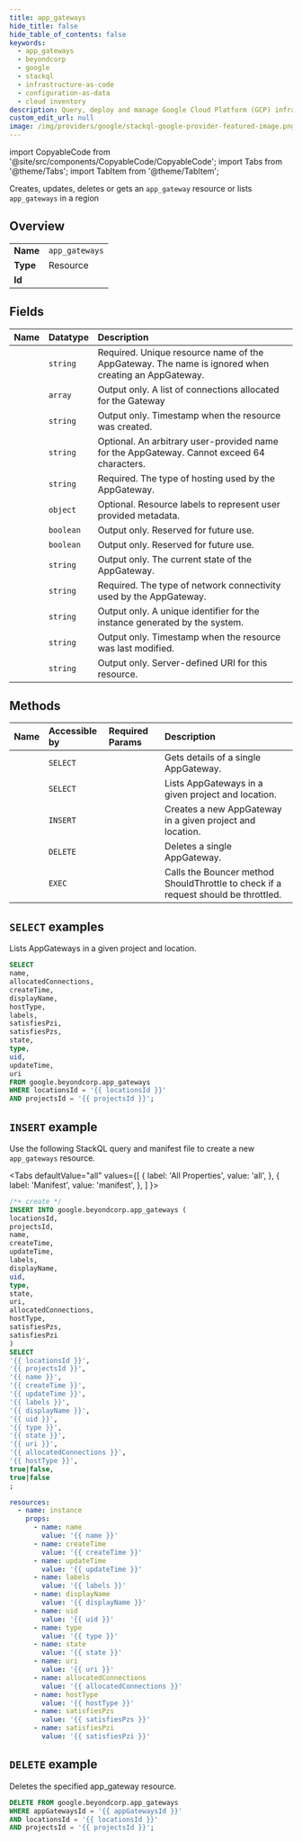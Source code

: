 ```yaml
---
title: app_gateways
hide_title: false
hide_table_of_contents: false
keywords:
  - app_gateways
  - beyondcorp
  - google
  - stackql
  - infrastructure-as-code
  - configuration-as-data
  - cloud inventory
description: Query, deploy and manage Google Cloud Platform (GCP) infrastructure and resources using SQL
custom_edit_url: null
image: /img/providers/google/stackql-google-provider-featured-image.png
---
```


import CopyableCode from '@site/src/components/CopyableCode/CopyableCode';
import Tabs from '@theme/Tabs';
import TabItem from '@theme/TabItem';

Creates, updates, deletes or gets an <code>app_gateway</code> resource or lists <code>app_gateways</code> in a region

## Overview
<table><tbody>
<tr><td><b>Name</b></td><td><code>app_gateways</code></td></tr>
<tr><td><b>Type</b></td><td>Resource</td></tr>
<tr><td><b>Id</b></td><td><CopyableCode code="google.beyondcorp.app_gateways" /></td></tr>
</tbody></table>

## Fields
| Name | Datatype | Description |
|:-----|:---------|:------------|
| <CopyableCode code="name" /> | `string` | Required. Unique resource name of the AppGateway. The name is ignored when creating an AppGateway. |
| <CopyableCode code="allocatedConnections" /> | `array` | Output only. A list of connections allocated for the Gateway |
| <CopyableCode code="createTime" /> | `string` | Output only. Timestamp when the resource was created. |
| <CopyableCode code="displayName" /> | `string` | Optional. An arbitrary user-provided name for the AppGateway. Cannot exceed 64 characters. |
| <CopyableCode code="hostType" /> | `string` | Required. The type of hosting used by the AppGateway. |
| <CopyableCode code="labels" /> | `object` | Optional. Resource labels to represent user provided metadata. |
| <CopyableCode code="satisfiesPzi" /> | `boolean` | Output only. Reserved for future use. |
| <CopyableCode code="satisfiesPzs" /> | `boolean` | Output only. Reserved for future use. |
| <CopyableCode code="state" /> | `string` | Output only. The current state of the AppGateway. |
| <CopyableCode code="type" /> | `string` | Required. The type of network connectivity used by the AppGateway. |
| <CopyableCode code="uid" /> | `string` | Output only. A unique identifier for the instance generated by the system. |
| <CopyableCode code="updateTime" /> | `string` | Output only. Timestamp when the resource was last modified. |
| <CopyableCode code="uri" /> | `string` | Output only. Server-defined URI for this resource. |

## Methods
| Name | Accessible by | Required Params | Description |
|:-----|:--------------|:----------------|:------------|
| <CopyableCode code="projects_locations_app_gateways_get" /> | `SELECT` | <CopyableCode code="appGatewaysId, locationsId, projectsId" /> | Gets details of a single AppGateway. |
| <CopyableCode code="projects_locations_app_gateways_list" /> | `SELECT` | <CopyableCode code="locationsId, projectsId" /> | Lists AppGateways in a given project and location. |
| <CopyableCode code="projects_locations_app_gateways_create" /> | `INSERT` | <CopyableCode code="locationsId, projectsId" /> | Creates a new AppGateway in a given project and location. |
| <CopyableCode code="projects_locations_app_gateways_delete" /> | `DELETE` | <CopyableCode code="appGatewaysId, locationsId, projectsId" /> | Deletes a single AppGateway. |
| <CopyableCode code="projects_locations_app_gateways_should_throttle" /> | `EXEC` | <CopyableCode code="appGatewaysId, locationsId, projectsId" /> | Calls the Bouncer method ShouldThrottle to check if a request should be throttled. |

## `SELECT` examples

Lists AppGateways in a given project and location.

```sql
SELECT
name,
allocatedConnections,
createTime,
displayName,
hostType,
labels,
satisfiesPzi,
satisfiesPzs,
state,
type,
uid,
updateTime,
uri
FROM google.beyondcorp.app_gateways
WHERE locationsId = '{{ locationsId }}'
AND projectsId = '{{ projectsId }}'; 
```

## `INSERT` example

Use the following StackQL query and manifest file to create a new <code>app_gateways</code> resource.

<Tabs
    defaultValue="all"
    values={[
        { label: 'All Properties', value: 'all', },
        { label: 'Manifest', value: 'manifest', },
    ]
}>
<TabItem value="all">

```sql
/*+ create */
INSERT INTO google.beyondcorp.app_gateways (
locationsId,
projectsId,
name,
createTime,
updateTime,
labels,
displayName,
uid,
type,
state,
uri,
allocatedConnections,
hostType,
satisfiesPzs,
satisfiesPzi
)
SELECT 
'{{ locationsId }}',
'{{ projectsId }}',
'{{ name }}',
'{{ createTime }}',
'{{ updateTime }}',
'{{ labels }}',
'{{ displayName }}',
'{{ uid }}',
'{{ type }}',
'{{ state }}',
'{{ uri }}',
'{{ allocatedConnections }}',
'{{ hostType }}',
true|false,
true|false
;
```
</TabItem>
<TabItem value="manifest">

```yaml
resources:
  - name: instance
    props:
      - name: name
        value: '{{ name }}'
      - name: createTime
        value: '{{ createTime }}'
      - name: updateTime
        value: '{{ updateTime }}'
      - name: labels
        value: '{{ labels }}'
      - name: displayName
        value: '{{ displayName }}'
      - name: uid
        value: '{{ uid }}'
      - name: type
        value: '{{ type }}'
      - name: state
        value: '{{ state }}'
      - name: uri
        value: '{{ uri }}'
      - name: allocatedConnections
        value: '{{ allocatedConnections }}'
      - name: hostType
        value: '{{ hostType }}'
      - name: satisfiesPzs
        value: '{{ satisfiesPzs }}'
      - name: satisfiesPzi
        value: '{{ satisfiesPzi }}'

```
</TabItem>
</Tabs>

## `DELETE` example

Deletes the specified app_gateway resource.

```sql
DELETE FROM google.beyondcorp.app_gateways
WHERE appGatewaysId = '{{ appGatewaysId }}'
AND locationsId = '{{ locationsId }}'
AND projectsId = '{{ projectsId }}';
```
